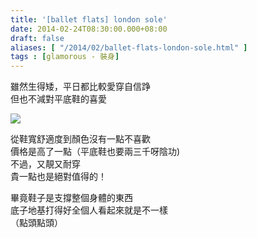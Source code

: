 ```yaml
---
title: '[ballet flats] london sole'
date: 2014-02-24T08:30:00.000+08:00
draft: false
aliases: [ "/2014/02/ballet-flats-london-sole.html" ]
tags : [glamorous - 裝身]
---
```


雖然生得矮，平日都比較愛穿自信踭  
但也不減對平底鞋的喜愛  

![](/images/londonsole.jpg)

從鞋寬舒適度到顏色沒有一點不喜歡  
價格是高了一點（平底鞋也要兩三千呀陰功)  
不過，又靚又耐穿  
貴一點也是絕對值得的！  
  
畢竟鞋子是支撐整個身體的東西  
底子地基打得好全個人看起來就是不一樣  
（點頭點頭）
